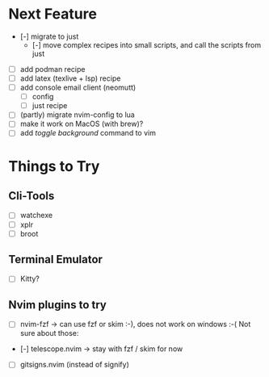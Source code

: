# Next Feature
+ [-] migrate to just
  + [-] move complex recipes into small scripts, and call the scripts from just
+ [ ] add podman recipe
+ [ ] add latex (texlive + lsp) recipe
+ [ ] add console email client (neomutt)
  + [ ] config
  + [ ] just recipe
+ [ ] (partly) migrate nvim-config to lua
+ [ ] make it work on MacOS (with brew)?
+ [ ] add _toggle background_ command to vim

# Things to Try
## Cli-Tools
+ [ ] watchexe
+ [ ] xplr
+ [ ] broot

## Terminal Emulator
+ [ ] Kitty?

## Nvim plugins to try
+ [ ] nvim-fzf -> can use fzf or skim :-), does not work on windows :-(
Not sure about those:
+ [-] telescope.nvim -> stay with fzf / skim for now
+ [ ] gitsigns.nvim (instead of signify)

